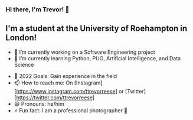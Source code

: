 ### Hi there, I'm Trevor! 👋

<!--
**ttrevorreese/ttrevorreese** is a ✨ _special_ ✨ repository because its `README.md` (this file) appears on your GitHub profile.

Here are some ideas to get you started:
-->
## I'm a student at the University of Roehampton in London!
- 🔭 I’m currently working on a Software Engineering project
- 🌱 I’m currently learning Python, PUG, Artificial Intelligence, and Data Science
<!--
- 👯 I’m looking to collaborate on ...
- 🤔 I’m looking for help with ...
- 💬 Ask me about ...
-->
- 🥅 2022 Goals: Gain experience in the field
- 📫 How to reach me: On [Instagram][https://www.instagram.com/ttrevorreese] or [Twitter][https://twitter.com/ttrevorreese]
- 😄 Pronouns: he/him
- ⚡ Fun fact: I am a professional photographer 📸

<br />

[Twitter]: https://www.twitter.com/ttrevorreese
[Instagram]: https://www.instagram.com/ttrevorreese
[LinkedIn]: https://www.linkedin.com/in/trevor-reese-bb5135235/